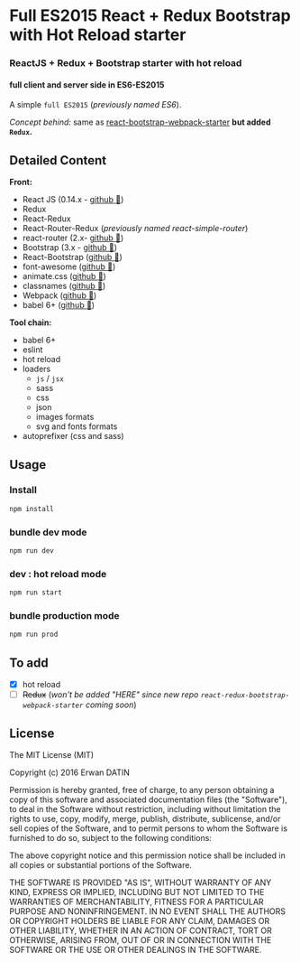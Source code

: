 Full ES2015 React + Redux Bootstrap with Hot Reload starter
==========

### ReactJS + Redux +  Bootstrap starter with hot reload

#### full client and server side in ES6-ES2015

A simple `full ES2015` (*previously named ES6*).

*Concept behind:* same as [react-bootstrap-webpack-starter](https://github.com/MacKentoch/react-bootstrap-webpack-starter) **but added `Redux`.**

## Detailed Content

**Front:**
- React JS (0.14.x - [github :link:](https://github.com/facebook/react))
- Redux
- React-Redux
- React-Router-Redux (*previously named react-simple-router*)
- react-router (2.x- [github :link:](https://github.com/reactjs/react-router))
- Bootstrap (3.x - [github :link:](https://github.com/twbs/bootstrap))
- React-Bootstrap ([github :link:](https://github.com/react-bootstrap/react-bootstrap))
- font-awesome ([github :link:](https://github.com/FortAwesome/Font-Awesome))
- animate.css ([github :link:](https://github.com/daneden/animate.css))
- classnames ([github :link:](https://github.com/JedWatson/classnames))
- Webpack ([github :link:](https://github.com/webpack/webpack))
- babel 6+ ([github :link:](https://github.com/babel/babel))

**Tool chain:**
- babel 6+
- eslint
- hot reload
- loaders
  - `js` / `jsx`
  - sass
  - css
  - json
  - images formats
  - svg and fonts formats
- autoprefixer (css and sass)



## Usage

### Install

```bash
npm install
```
### bundle dev mode

```bash
npm run dev
```

### dev : hot reload mode

```bash
npm run start
```

### bundle production mode

```bash
npm run prod
```



## To add

- [x] hot reload
- [ ] ~~Redux~~ (*won't be added "HERE" since new repo `react-redux-bootstrap-webpack-starter` coming soon*)

## License

The MIT License (MIT)

Copyright (c) 2016 Erwan DATIN

Permission is hereby granted, free of charge, to any person obtaining a copy of this software and associated documentation files (the "Software"), to deal in the Software without restriction, including without limitation the rights to use, copy, modify, merge, publish, distribute, sublicense, and/or sell copies of the Software, and to permit persons to whom the Software is furnished to do so, subject to the following conditions:

The above copyright notice and this permission notice shall be included in all copies or substantial portions of the Software.

THE SOFTWARE IS PROVIDED "AS IS", WITHOUT WARRANTY OF ANY KIND, EXPRESS OR IMPLIED, INCLUDING BUT NOT LIMITED TO THE WARRANTIES OF MERCHANTABILITY, FITNESS FOR A PARTICULAR PURPOSE AND NONINFRINGEMENT. IN NO EVENT SHALL THE AUTHORS OR COPYRIGHT HOLDERS BE LIABLE FOR ANY CLAIM, DAMAGES OR OTHER LIABILITY, WHETHER IN AN ACTION OF CONTRACT, TORT OR OTHERWISE, ARISING FROM, OUT OF OR IN CONNECTION WITH THE SOFTWARE OR THE USE OR OTHER DEALINGS IN THE SOFTWARE.
